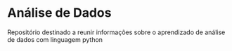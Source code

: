# Análise de Dados 

Repositório destinado a reunir informações sobre o aprendizado de análise de dados com linguagem python 
